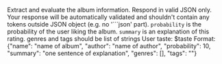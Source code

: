 Extract and evaluate the album information. Respond in valid JSON only. 
Your response will be automatically validated and shouldn't contain any tokens outside JSON object (e.g. no '```json' part).
`probability` is the probability of the user liking the album. `summary` is an explanation of this rating. genres and tags should be list of strings
User taste: $taste
Format:  {"name": "name of album", "author": "name of author", "probability": 10, "summary": "one sentence of explanation", "genres": [], "tags": ""}
